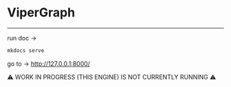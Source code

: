 # ViperGraph
---

run doc -> 
```bash
mkdocs serve
```
go to -> http://127.0.0.1:8000/

⚠️ WORK IN PROGRESS (THIS ENGINE) IS NOT CURRENTLY RUNNING ⚠️